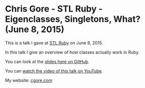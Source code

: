 # Chris Gore - STL Ruby - Eigenclasses, Singletons, What? (June 8, 2015)

This is a talk I gave at
[STL Ruby](http://www.meetup.com/stlruby/)
on June 8, 2015.

In this talk I give an overview of how classes actually work in Ruby.

You can look at the [slides here on GitHub](https://github.com/cgore/2015-06-08-ruby-classes/raw/master/slides/slides.pdf).

You can [watch the video of this talk on YouTube](https://youtu.be/PhS3GJD26x4).

My website: [cgore.com](http://www.cgore.com)

